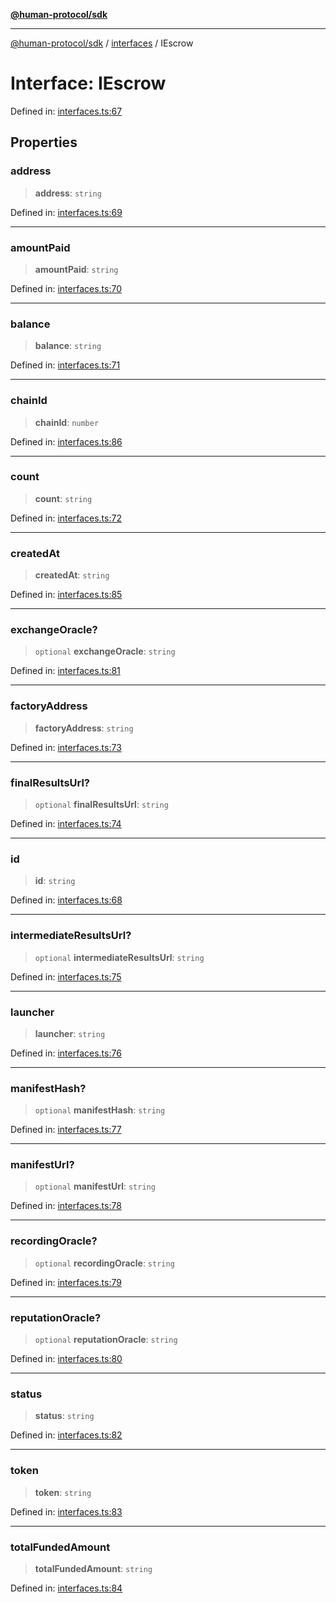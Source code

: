 [**@human-protocol/sdk**](../../README.md)

***

[@human-protocol/sdk](../../modules.md) / [interfaces](../README.md) / IEscrow

# Interface: IEscrow

Defined in: [interfaces.ts:67](https://github.com/humanprotocol/human-protocol/blob/a3c69981844e7ed43743f2459713fe069fcbb283/packages/sdk/typescript/human-protocol-sdk/src/interfaces.ts#L67)

## Properties

### address

> **address**: `string`

Defined in: [interfaces.ts:69](https://github.com/humanprotocol/human-protocol/blob/a3c69981844e7ed43743f2459713fe069fcbb283/packages/sdk/typescript/human-protocol-sdk/src/interfaces.ts#L69)

***

### amountPaid

> **amountPaid**: `string`

Defined in: [interfaces.ts:70](https://github.com/humanprotocol/human-protocol/blob/a3c69981844e7ed43743f2459713fe069fcbb283/packages/sdk/typescript/human-protocol-sdk/src/interfaces.ts#L70)

***

### balance

> **balance**: `string`

Defined in: [interfaces.ts:71](https://github.com/humanprotocol/human-protocol/blob/a3c69981844e7ed43743f2459713fe069fcbb283/packages/sdk/typescript/human-protocol-sdk/src/interfaces.ts#L71)

***

### chainId

> **chainId**: `number`

Defined in: [interfaces.ts:86](https://github.com/humanprotocol/human-protocol/blob/a3c69981844e7ed43743f2459713fe069fcbb283/packages/sdk/typescript/human-protocol-sdk/src/interfaces.ts#L86)

***

### count

> **count**: `string`

Defined in: [interfaces.ts:72](https://github.com/humanprotocol/human-protocol/blob/a3c69981844e7ed43743f2459713fe069fcbb283/packages/sdk/typescript/human-protocol-sdk/src/interfaces.ts#L72)

***

### createdAt

> **createdAt**: `string`

Defined in: [interfaces.ts:85](https://github.com/humanprotocol/human-protocol/blob/a3c69981844e7ed43743f2459713fe069fcbb283/packages/sdk/typescript/human-protocol-sdk/src/interfaces.ts#L85)

***

### exchangeOracle?

> `optional` **exchangeOracle**: `string`

Defined in: [interfaces.ts:81](https://github.com/humanprotocol/human-protocol/blob/a3c69981844e7ed43743f2459713fe069fcbb283/packages/sdk/typescript/human-protocol-sdk/src/interfaces.ts#L81)

***

### factoryAddress

> **factoryAddress**: `string`

Defined in: [interfaces.ts:73](https://github.com/humanprotocol/human-protocol/blob/a3c69981844e7ed43743f2459713fe069fcbb283/packages/sdk/typescript/human-protocol-sdk/src/interfaces.ts#L73)

***

### finalResultsUrl?

> `optional` **finalResultsUrl**: `string`

Defined in: [interfaces.ts:74](https://github.com/humanprotocol/human-protocol/blob/a3c69981844e7ed43743f2459713fe069fcbb283/packages/sdk/typescript/human-protocol-sdk/src/interfaces.ts#L74)

***

### id

> **id**: `string`

Defined in: [interfaces.ts:68](https://github.com/humanprotocol/human-protocol/blob/a3c69981844e7ed43743f2459713fe069fcbb283/packages/sdk/typescript/human-protocol-sdk/src/interfaces.ts#L68)

***

### intermediateResultsUrl?

> `optional` **intermediateResultsUrl**: `string`

Defined in: [interfaces.ts:75](https://github.com/humanprotocol/human-protocol/blob/a3c69981844e7ed43743f2459713fe069fcbb283/packages/sdk/typescript/human-protocol-sdk/src/interfaces.ts#L75)

***

### launcher

> **launcher**: `string`

Defined in: [interfaces.ts:76](https://github.com/humanprotocol/human-protocol/blob/a3c69981844e7ed43743f2459713fe069fcbb283/packages/sdk/typescript/human-protocol-sdk/src/interfaces.ts#L76)

***

### manifestHash?

> `optional` **manifestHash**: `string`

Defined in: [interfaces.ts:77](https://github.com/humanprotocol/human-protocol/blob/a3c69981844e7ed43743f2459713fe069fcbb283/packages/sdk/typescript/human-protocol-sdk/src/interfaces.ts#L77)

***

### manifestUrl?

> `optional` **manifestUrl**: `string`

Defined in: [interfaces.ts:78](https://github.com/humanprotocol/human-protocol/blob/a3c69981844e7ed43743f2459713fe069fcbb283/packages/sdk/typescript/human-protocol-sdk/src/interfaces.ts#L78)

***

### recordingOracle?

> `optional` **recordingOracle**: `string`

Defined in: [interfaces.ts:79](https://github.com/humanprotocol/human-protocol/blob/a3c69981844e7ed43743f2459713fe069fcbb283/packages/sdk/typescript/human-protocol-sdk/src/interfaces.ts#L79)

***

### reputationOracle?

> `optional` **reputationOracle**: `string`

Defined in: [interfaces.ts:80](https://github.com/humanprotocol/human-protocol/blob/a3c69981844e7ed43743f2459713fe069fcbb283/packages/sdk/typescript/human-protocol-sdk/src/interfaces.ts#L80)

***

### status

> **status**: `string`

Defined in: [interfaces.ts:82](https://github.com/humanprotocol/human-protocol/blob/a3c69981844e7ed43743f2459713fe069fcbb283/packages/sdk/typescript/human-protocol-sdk/src/interfaces.ts#L82)

***

### token

> **token**: `string`

Defined in: [interfaces.ts:83](https://github.com/humanprotocol/human-protocol/blob/a3c69981844e7ed43743f2459713fe069fcbb283/packages/sdk/typescript/human-protocol-sdk/src/interfaces.ts#L83)

***

### totalFundedAmount

> **totalFundedAmount**: `string`

Defined in: [interfaces.ts:84](https://github.com/humanprotocol/human-protocol/blob/a3c69981844e7ed43743f2459713fe069fcbb283/packages/sdk/typescript/human-protocol-sdk/src/interfaces.ts#L84)
